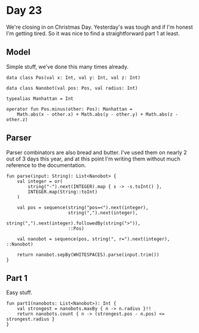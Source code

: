 # Day 23
We're closing in on Christmas Day. Yesterday's was tough and if I'm honest I'm getting tired. So it was nice to find a straightforward part 1 at least.

## Model
Simple stuff, we've done this many times already.
```
data class Pos(val x: Int, val y: Int, val z: Int)

data class Nanobot(val pos: Pos, val radius: Int)

typealias Manhattan = Int

operator fun Pos.minus(other: Pos): Manhattan = 
	Math.abs(x - other.x) + Math.abs(y - other.y) + Math.abs(z - other.z)
```

## Parser
Parser combinators are also bread and butter. I've used them on nearly 2 out of 3 days this year, and at this point I'm writing them without much reference to the documentation.
```
fun parse(input: String): List<Nanobot> {
	val integer = or(
		string("-").next(INTEGER).map { s -> -s.toInt() },
		INTEGER.map(String::toInt)
	)

	val pos = sequence(string("pos=<").next(integer),
					   string(",").next(integer),
					   string(",").next(integer).followedBy(string(">")),
					   ::Pos)
	
	val nanobot = sequence(pos, string(", r=").next(integer), ::Nanobot)
	
	return nanobot.sepBy(WHITESPACES).parse(input.trim())
}
```

## Part 1
Easy stuff.
```
fun part1(nanobots: List<Nanobot>): Int {
	val strongest = nanobots.maxBy { n -> n.radius }!!
	return nanobots.count { n -> (strongest.pos - n.pos) <= strongest.radius }
}
```
